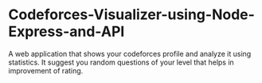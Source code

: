 # Codeforces-Visualizer-using-Node-Express-and-API
A web application that shows your codeforces profile and analyze it using statistics. It suggest you random questions of your level that helps in improvement of rating. 
